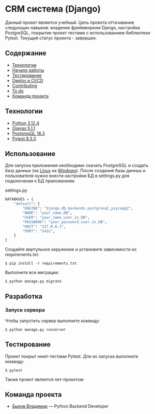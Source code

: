 # CRM система (Django)
Данный проект является учебный. Цель проекта оттачивание следующих навыков: владение фреймворком Django, настройка PostgreSQL, покрытие проект тестами с использованием библиотеки Pytest. 
Текущий статус проекта - завершен.

## Содержание
- [Технологии](#технологии)
- [Начало работы](#начало-работы)
- [Тестирование](#тестирование)
- [Deploy и CI/CD](#deploy-и-ci/cd)
- [Contributing](#contributing)
- [To do](#to-do)
- [Команда проекта](#команда-проекта)

## Технологии
- [Python 3.12.4](https://www.python.org/downloads/release/python-3124/)
- [Django 5.1.1](https://docs.djangoproject.com/en/5.1/)
- [PostgresQL 16.3](https://www.postgresql.org/docs/16/index.html)
- [Pytest 8.3.3](https://docs.pytest.org/en/stable/contents.html)

## Использование
Для запуска приложения необходимо скачать PostgreSQL и создать базу данных (на [Linux](https://www.nic.ru/help/kak-ustanovit6-postgresql_11163.html) на [Windows](https://docs.rkeeper.ru/rk7/7.7.0/ru/ustanovka-postgresql-na-windows-29421153.html)).
После создания базы данных и пользователя нужно внести настройки БД в settings.py для подключения к БД приложением

settings.py
```python
DATABASES = {
    "default": {
        "ENGINE": "django.db.backends.postgresql_psycopg2",
        "NAME": "your_name_DB",
        "USER": "your_name_user_in_DB",
        "PASSWORD": "your_password_user_in_DB",
        "HOST": "127.0.0.1",
        "PORT": "5432",
    }
}
```

Создайте виртульное окружение и установите зависимости из requirements.txt:
```shell
$ pip install -r requirements.txt
```

Выполните все миграции:
```shell
$ python manage.py migrate
```

## Разработка

### Запуск сервера
Чтобы запустить сервер выполните команду:
```shell
$ python manage.py runserver
```

## Тестирование
Проект покрыт юнит-тестами Pytest. Для их запуска выполните команду:
```shell
$ pytest
```

Также проект является пет-проектом

## Команда проекта

- [Быков Владимир](https://t.me/ReBiwer) — Python Backend Developer
 
